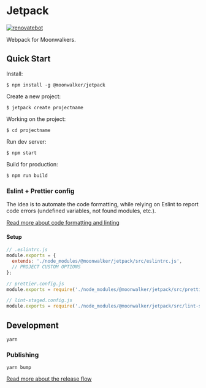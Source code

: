 # Jetpack

[![renovatebot](https://badges.renovateapi.com/github/moonwalker/jetpack)](https://renovatebot.com/dashboard#github/moonwalker/jetpack)

Webpack for Moonwalkers.

## Quick Start

Install:

```shell
$ npm install -g @moonwalker/jetpack
```

Create a new project:

```shell
$ jetpack create projectname
```

Working on the project:

```shell
$ cd projectname
```

Run dev server:

```shell
$ npm start
```

Build for production:

```shell
$ npm run build
```

### Eslint + Prettier config

The idea is to automate the code formatting, while relying on Eslint to report code errors (undefined variables, not found modules, etc.). 

[Read more about code formatting and linting](https://github.com/moonwalker/mrm-presets#pre-flight-check)

#### Setup

```js
// .eslintrc.js
module.exports = {
  extends: './node_modules/@moonwalker/jetpack/src/eslintrc.js',
  // PROJECT CUSTOM OPTIONS
};
```

```js
// prettier.config.js
module.exports = require('./node_modules/@moonwalker/jetpack/src/prettier.config.js');
```

```js
// lint-staged.config.js
module.exports = require('./node_modules/@moonwalker/jetpack/src/lint-staged.config.js');
```

## Development

```shell
yarn
```

### Publishing


```shell
yarn bump
```

[Read more about the release flow](https://github.com/moonwalker/mrm-presets#how-is-working)
